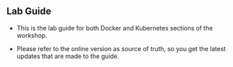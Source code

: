 ## Lab Guide

* This is the lab guide for both Docker and Kubernetes sections of the workshop.

* Please refer to the online version as source of truth, so you get the latest updates that are made to the guide.
